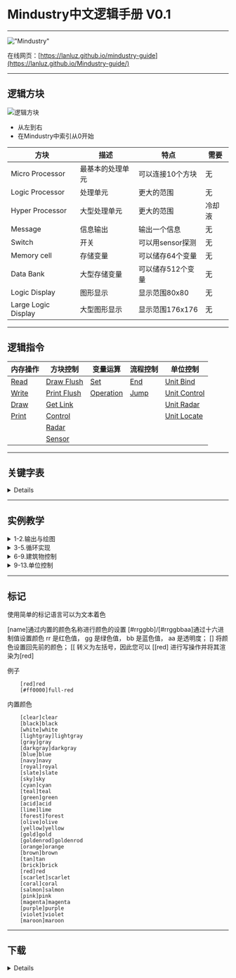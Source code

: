 # Mindustry中文逻辑手册 V0.1

---

!["Mindustry"](https://gimg2.baidu.com/image_search/src=http%3A%2F%2Fimg.itch.zone%2FaW1hZ2UvMTQwMTY5LzEwNzQ0NTQuZ2lm%2F347x500%2FqGIeKw.gif&refer=http%3A%2F%2Fimg.itch.zone&app=2002&size=f9999,10000&q=a80&n=0&g=0n&fmt=jpeg?sec=1620641379&t=a980a6fb412cf5c1ee929eebd2183b34)

在线网页：[https://lanluz.github.io/mindustry-guide](https://lanluz.github.io/Mindustry-guide/)


---

## 逻辑方块

![逻辑方块](https://lanluz.github.io/Mindustry-guide/img/logic-block.png)

- 从左到右
- 在Mindustry中索引从0开始

|方块|描述|特点|需要|
|-|-|-|-|
|Micro Processor|最基本的处理单元|可以连接10个方块|无|
|Logic Processor|处理单元|更大的范围|无|
|Hyper Processor|大型处理单元|更大的范围|冷却液|
|Message|信息输出|输出一个信息|无|
|Switch|开关|可以用sensor探测|无|
|Memory cell|存储变量|可以储存64个变量|无|
|Data Bank|大型存储变量|可以储存512个变量|无|
|Logic Display|图形显示|显示范围80x80|无|
|Large Logic Display|大型图形显示|显示范围176x176|无|



---

## 逻辑指令

|内存操作|方块控制|变量运算|流程控制|单位控制|
|-|-|-|-|-|
|[Read](https://lanluz.github.io/Mindustry-guide/Guide/read/read.html)|[Draw Flush](https://lanluz.github.io/Mindustry-guide/Guide/drawFlush/drawFlush.html)|[Set](https://lanluz.github.io/Mindustry-guide/Guide/set/set.html)|[End](https://lanluz.github.io/Mindustry-guide/Guide/end/end.html)|[Unit Bind](https://lanluz.github.io/Mindustry-guide/Guide/unitBind/unitBind.html)|
|[Write](https://lanluz.github.io/Mindustry-guide/Guide/write/write.html)|[Print Flush](https://lanluz.github.io/Mindustry-guide/Guide/printFlush/printFlush.html)|[Operation](https://lanluz.github.io/Mindustry-guide/Guide/operation/operation.html)|[Jump](https://lanluz.github.io/Mindustry-guide/Guide/jump/jump.html)|[Unit Control](https://lanluz.github.io/Mindustry-guide/Guide/unitControl/unitControl.html)|
|[Draw](https://lanluz.github.io/Mindustry-guide/Guide/draw/draw.html)|[Get Link](https://lanluz.github.io/Mindustry-guide/Guide/getLink/getLink.html)|||[Unit Radar](https://lanluz.github.io/Mindustry-guide/Guide/unitRadar/unitRadar.html)|
|[Print](https://lanluz.github.io/Mindustry-guide/Guide/print/print.html)|[Control](https://lanluz.github.io/Mindustry-guide/Guide/control/control.html)|||[Unit Locate](https://lanluz.github.io/Mindustry-guide/Guide/unitLocate/unitLocate.html)|
||[Radar](https://lanluz.github.io/Mindustry-guide/Guide/radar/radar.html)||||
||[Sensor](https://lanluz.github.io/Mindustry-guide/Guide/sensor/sensor.html)||||


---

## 关键字表

<details>

|关键字|描述|
|-|-|
|@+方块名/单位名/液体名|方块/单位/液体本身|
|@time|自1970年1月1日到现在经过的毫秒|
|@this|指向当前对象自己|
|@thisx|获取当前对象自己的X坐标|
|@thisy|获取当前对象自己的Y坐标|
|@air|空气|
|@soild|地形|
|@links|绑定方块数|
|@counter|逻辑执行行数|
|@unit|当前绑定单位|
|@ipt|每tick执行行数|
|@totalItems|获取这个建筑物/单位内的所有物品的总计数量|
|@firstItem|获取这个建筑物/单位内的第一个物品的名称|
|@totalLiquid|获取这个建筑物/单位内的所有液体的总计数量|
|@totalPower|获取这个建筑物/单位内总电力|
|@itemCapacity|获取这个建筑物/单位内的物品的容量|
|@liquidCapacity|获取这个建筑物/单位内的液体的容量|
|@powerCapacity|获取这个建筑物/单位内的电力的容量|
|@powerNetStored|获取这个建筑物/单位内的电力网络的储存量|
|@powerNetCapacity|获取这个建筑物/单位内的电力网络的储存量容量|
|@powerNetIn|获取这个建筑物/单位内的电力网络输入量/产生量|
|@powerNetOut|获取这个建筑物/单位内的电力网络输出量/消耗量|
|@ammo|获取这个建筑物/单位内的子弹量|
|@ammoCapacity|获取这个建筑物/单位内的子弹量上限|
|@health|获取这个建筑物/单位的生命值|
|@maxHealth|获取这个建筑物/单位的生命值上限|
|@heat|获取这个建筑物/单位的发热|
|@efficiency|获取这个建筑物/单位的效率|
|@timescale|获取这个建筑物/单位的时间流速|
|@rotation|获取这个建筑物/单位的旋转角度|
|@x|获取这个建筑物/单位的x坐标|
|@y|获取这个建筑物/单位的y坐标|
|@shootX|获取这个建筑物/单位的射击x坐标|
|@shootY|获取这个建筑物/单位的射击y坐标|
|@size|获取这个建筑物/单位的大小(正方形边长大小)|
|@dead|获取这个建筑物/单位是否失效(被摧毁返回1 有效返回0)|
|@range|获取这个建筑物/单位的攻击范围|
|@shooting|获取这个建筑物/单位的攻击状态(开火返回1 停火返回0)|
|@boosting|获取这个单位的飞行状态|
|@mineX|获取这个单位的挖矿x坐标|
|@mineY|获取这个单位的挖矿y坐标|
|@mining|获取这个单位的挖矿状态|
|@team|获取这个建筑物/单位的阵营|
|@type|返回这个建筑物/单位的类型|
|@flag|返回这个建筑物/单位的数字标记|
|@controlled|返回这个建筑物/单位是否被控制(处理器返回1 玩家返回2 编队返回3 如果都不是返回0)|
|@controller|返回一个单位的控制者(如果是处理器返回processor 编队返回 leader 如果都不是返回 itself)|
|@commanded|不建议使用 将被移除 使用controlled替代它|
|@name|获取这个建筑物/单位的玩家名字|
|@config|获取这个单位的配置(如工厂生产的物品)|
|@payloadCount|获取单位的载荷数量|
|@payloadType|获取单位的载荷类型|
|@enabled|获取这个建筑物/单位的开启状态|
|@configure|获取这个建筑物的配置(常用于分类器)|

</details>


---

## 实例教学

<details>
<summary>1-2.输出与绘图</summary>

1. [第一课：打印出 "Hello,Mindustry"](https://lanluz.github.io/Mindustry-guide/example/class1/example.html)
2. [第二课：根据仓库载荷绘制出载荷百分比显示图像](https://lanluz.github.io/Mindustry-guide/example/class2/example.html)

</details>

<details>
<summary>3-5.循环实现</summary>

3. [第三课：使用Memory cell的循环](https://lanluz.github.io/Mindustry-guide/example/class3/example.html)
4. 第四课：使用jump的循环
5. 第五课：使用@counter的循环

</details>

<details>
<summary>6-9.建筑物控制</summary>

6. 第六课：关闭/开启护盾发生装置
7. 第七课：只瞄准BOSS攻击的合金炮
8. 第八课：自动控制卸载的工厂

</details>

<details>
<summary>9-13.单位控制</summary>

9. [第九课：单个单位控制](https://lanluz.github.io/Mindustry-guide/example/class3/example.html)
10. 第十课：单个单位拿/放资源到指定位置
11. 第十一课：群控寻路进攻
12. 第十二课：生命值低寻找最近的维修点
13. 第十三课：远控单位

</details>

---

## 标记

使用简单的标记语言可以为文本着色

[name]通过内置的颜色名称进行颜色的设置
[#rrggbb]/[#rrggbbaa]通过十六进制值设置颜色
rr 是红色值，
gg 是绿色值，
bb 是蓝色值，
aa 是透明度；
[] 将颜色设置回先前的颜色；
[[ 转义为左括号，因此您可以 [[red] 进行写操作并将其渲染为[red]

例子

~~~
    [red]red
    [#ff0000]full-red
~~~

内置颜色

~~~
    [clear]clear
    [black]black
    [white]white
    [lightgray]lightgray
    [gray]gray
    [darkgray]darkgray
    [blue]blue
    [navy]navy
    [royal]royal
    [slate]slate
    [sky]sky
    [cyan]cyan
    [teal]teal
    [green]green
    [acid]acid
    [lime]lime
    [forest]forest
    [olive]olive
    [yellow]yellow
    [gold]gold
    [goldenrod]goldenrod
    [orange]orange
    [brown]brown
    [tan]tan
    [brick]brick
    [red]red
    [scarlet]scarlet
    [coral]coral
    [salmon]salmon
    [pink]pink
    [magenta]magenta
    [purple]purple
    [violet]violet
    [maroon]maroon
~~~

---

## 下载

<details>

#### 华漾Emoji

1. [点阵神风轰炸机_Emoji改](https://github.com/LanluZ/Mindustry-guide/blob/main/Player-Share/%E5%8D%8E%E6%BC%BEEmoji/%E7%82%B9%E9%98%B5%E7%A5%9E%E9%A3%8E%E8%BD%B0%E7%82%B8%E6%9C%BA_Emoji%E6%94%B9.msch)

</details>

